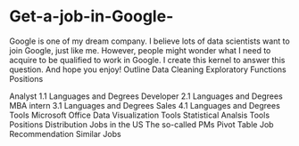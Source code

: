 # Get-a-job-in-Google-

Google is one of my dream company. I believe lots of data scientists want to join Google, just like me. However, people might wonder what I need to acquire to be qualified to work in Google. I create this kernel to answer this question. And hope you enjoy! Outline Data Cleaning Exploratory Functions Positions

Analyst 1.1 Languages and Degrees
Developer 2.1 Languages and Degrees
MBA intern 3.1 Languages and Degrees
Sales 4.1 Languages and Degrees Tools
Microsoft Office
Data Visualization Tools
Statistical Analsis Tools Positions Distribution
Jobs in the US
The so-called PMs
Pivot Table Job Recommendation
Similar Jobs
